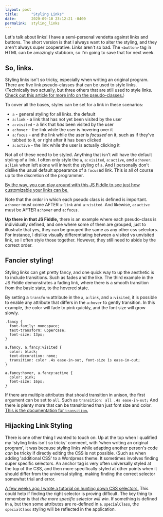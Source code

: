 ```yaml
---
layout: post
title:      "Styling Links"
date:       2020-09-10 23:12:21 -0400
permalink:  styling_links
---
```



Let's talk about links! I have a semi-personal vendetta against links and buttons. The short version is that I always want to alter the styling, and they aren't always super cooperative. Links aren't so bad. The `<button>` tag in HTML can be amazingly stubborn, so I'm going to save that for next week. 

## So, links.
Styling links isn't so tricky, especially when writing an original program. There are five link pseudo-classes that can be used to style links. (Technically two actually, but three others that are still used to style links. [Check out this article for more info on the pseudo-classes.](https://www.webfx.com/blog/web-design/link-pseudo-classes/))

To cover all the bases, styles can be set for a link in these scenarios:
- `a` - general styling for all links. the default
- `a:link` - a link that has not yet been visited by the user
- `a:visited` - a link that *has* been visited by the user
- `a:hover` - the link while the user is hovering over it
- `a:focus` - and the link while the user is *focused* on it, such as if they've tabbed to it, or right after it has been clicked
- `a:active` - the link while the user is actually clicking it

Not all of these need to be styled. Anything that isn't will have the default styling of a link. I often only style the `a`, `a:visited`, `a:active`, and `a:hover`. `a:link` when left alone will inherit the styling of `a`. And I personally don't dislike the usual default appearance of a `focus`ed link. This is all of course up to the discretion of the programmer. 

[By the way, you can play around with this JS Fiddle to see just how customizable your links can be.](https://jsfiddle.net/saranderson13/12vwsLzh/)

Note that the *order* in which each pseudo class is defined is important. `a:hover` must come AFTER `a:link` and `a:visited`. And likewise, `a:active` must be AFTER `a:hover` and `a:focus`.

**Up there in that JS Fiddle,** there is an example where each pseudo-class is individually defined, and one where some of them are grouped, just to illustrate that yes, they can be grouped the same as any other css selectors. For instance, I dislike visually differentiating between a visited vs unvisited link, so I often style those together. However, they still need to abide by the correct order. 

## Fancier styling!
Styling links can get pretty fancy, and one quick way to up the aesthetic is to include transitions. Such as fades and the like. The third example in the JS Fiddle demonstrates a fading link, where there is a smooth transition from the basic state, to the hovered state.

By setting a `transform` attribute in the `a`, `a:link`, and `a:visited`, it is possible to enable any attribute that differs in the `a:hover` to gently transition. In this example, the color will fade to pink quickly, and the font size will grow slowly.

```
.fancy {
  font-family: monospace;
  text-transform: uppercase;
  font-size: 13px;
}

a.fancy, a.fancy:visited { 
  color: black;
  text-decoration: none;
  transition: color .4s ease-in-out, font-size 1s ease-in-out;
}

a.fancy:hover, a.fancy:active { 
  color: pink;
  font-size: 16px;
}
```

If there are multiple attributes that should transition in unison, the first argument can be set to `all`. Such as `transition: all .4s ease-in-out;` And there is plenty more that can be transitioned than just font size and color. [This is the documentation for `transition`.](https://www.w3schools.com/cssref/css3_pr_transform.asp)


## Hijacking Link Styling
There is one other thing I wanted to touch on. Up at the top when I qualified my 'styling links isn't so tricky' comment, with 'when writing an original program', it was because styling links while adapting another person's code *can* be tricky if directly editing the CSS is not possible. (Such as when adding 'additional CSS' to a Wordpress theme. It sometimes involves finding super specific selectors. An anchor tag is very often universally styled at the top of the CSS, and then more specifically styled at other points when it should differ from the universal styling, making finding the correct selector somewhat trial and error.

[A few weeks ago I wrote a tutorial on hunting down CSS selectors.](https://saranderson13.github.io/crafting_your_css_selector) This could help if finding the right selector is proving difficult. The key thing to remember is that *the more specific selector will win*. If something is defined in `a`, but then some attributes are re-defined in `a.specialClass`, the `specialClass` styling will be reflected in the application.


